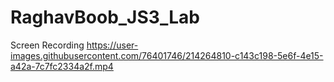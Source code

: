 # RaghavBoob_JS3_Lab
Screen Recording 
https://user-images.githubusercontent.com/76401746/214264810-c143c198-5e6f-4e15-a42a-7c7fc2334a2f.mp4

